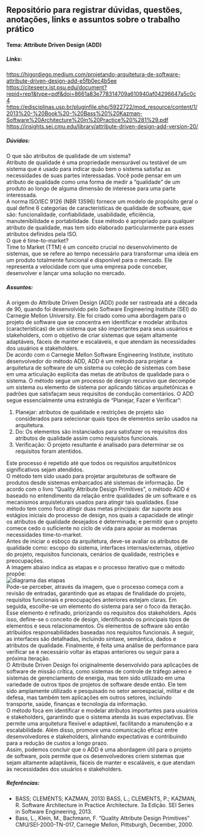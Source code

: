 ## Repositório para registrar dúvidas, questões, anotações, links e assuntos sobre o trabalho prático 

#### Tema: Attribute Driven Design (ADD) 

##### Links:
https://higordiego.medium.com/projetando-arquitetura-de-software-attribute-driven-design-add-e5fb0ec4b5ee \
https://citeseerx.ist.psu.edu/document?repid=rep1&type=pdf&doi=8661a83e778314709a610940af04296647a5c0c4 \
https://edisciplinas.usp.br/pluginfile.php/5922722/mod_resource/content/1/2013%20-%20Book%20-%20Bass%20%20Kazman-Software%20Architecture%20in%20Practice%20%281%29.pdf \
https://insights.sei.cmu.edu/library/attribute-driven-design-add-version-20/ 

##### Dúvidas: 
O que são atributos de qualidade de um sistema?\
Atributo de qualidade é uma propriedade mensurável ou testável de um sistema que é usado para indicar quão bem o sistema satisfaz as necessidades de suas partes interessadas. Você pode pensar em um atributo de qualidade como uma forma de  medir a “qualidade” de um produto ao longo de alguma dimensão de interesse para uma parte interessada.\
A norma ISO/IEC 9126 (NBR 13596) fornece um modelo de propósito geral o qual define 6 categorias de características de qualidade de software, que são: funcionalidade, confiabilidade, usabilidade, eficiência, manutenibilidade e portabilidade. Esse método é apropriado para qualquer atributo de qualidade, mas tem sido elaborado particularmente para esses atributos definidos pela ISO.\
O que é time-to-market?\
Time to Market (TTM) é um conceito crucial no desenvolvimento de sistemas, que se refere ao tempo necessário para transformar uma ideia em um produto totalmente funcional e disponível para o mercado. Ele representa a velocidade com que uma empresa pode conceber, desenvolver e lançar uma solução no mercado.

##### Assuntos: 
A origem do Attribute Driven Design (ADD) pode ser rastreada até a década de 90, quando foi desenvolvido pelo Software Engineering Institute (SEI) do Carnegie Mellon University. Ele foi criado como uma abordagem para o projeto de software que se concentra em identificar e modelar atributos (características) de um sistema que são importantes para seus usuários e stakeholders, com o objetivo de criar sistemas que sejam altamente adaptáveis, fáceis de manter e escaláveis, e que atendam às necessidades dos usuários e stakeholders. \
De acordo com o Carnegie Mellon Software Engineering Institute, instituto desenvolvedor do método ADD, ADD é um método para projetar a arquitetura de software de um sistema ou coleção de sistemas com base em uma articulação explícita das metas de atributos de qualidade para o sistema. O método segue um processo de design recursivo que decompõe um sistema ou elemento de sistema por aplicando táticas arquitetônicas e padrões que satisfaçam seus requisitos de condução comentários. O ADD segue essencialmente uma estratégia de “Planejar, Fazer e Verificar”:
1. Planejar: atributos de qualidade e restrições de projeto são considerados para selecionar quais tipos de elementos serão usados ​​na arquitetura.
2. Do: Os elementos são instanciados para satisfazer os requisitos dos atributos de qualidade assim como requisitos funcionais.
3. Verificação: O projeto resultante é analisado para determinar se os requisitos foram atentidos.


Este processo é repetido até que todos os requisitos arquitetônicos significativos sejam atendidos.\
O método tem sido usado para projetar arquiteturas de software de produtos desde sistemas embarcados até sistemas de informação.
De acordo com o livro “Quality Attribute Design Primitives”, o método ADD é baseado no entendimento da relação entre qualidades de um software e os mecanismos arquisteturais usados para atingir tais qualidades. Esse método tem como foco atingir duas metas principais: dar suporte aos estágios iniciais do processo de design, nos quais a capacidade de atingir os atributos de qualidade desejados é determinada; e permitir que o projeto comece cedo o suficiente no ciclo de vida para apoiar as modernas necessidades time-to-market.\
Antes de iniciar o esboço da arquitetura, deve-se avaliar os atributos de qualidade como: escopo do sistema, interfaces internas/externas, objetivo do projeto, requisitos funcionais, cenários de qualidade, restrições e preocupações.\
A imagem abaixo indica as etapas e o processo iterativo que o método propôe:\
![diagrama das etapas](https://miro.medium.com/v2/resize:fit:720/format:webp/0*N_m9jvFkwpekvAOp.png)
\
Pode-se perceber, através da imagem, que o processo começa com a revisão de entradas, garantindo que as etapas de finalidade do projeto, requisitos funcionais e preocupações anteriores estejam claras. Em seguida, escolhe-se um elemento do sistema para ser o foco da iteração. Esse elemento é refinado, priorizando os requisitos dos stakeholders. Após isso, define-se o conceito de design, identificando os principais tipos de elementos e seus relacionamentos. Os elementos de software são então atribuídos responsabilidades baseadas nos requisitos funcionais. A seguir, as interfaces são detalhadas, incluindo sintaxe, semântica, dados e atributos de qualidade. Finalmente, é feita uma análise de performance para verificar se é necessário voltar às etapas anteriores ou seguir para a próxima iteração.\
O Attribute Driven Design foi originalmente desenvolvido para aplicações de software de missão crítica, como sistemas de controle de tráfego aéreo e sistemas de gerenciamento de energia, mas tem sido utilizado em uma variedade de outros tipos de projetos de software desde então. Ele tem sido amplamente utilizado e pesquisado no setor aeroespacial, militar e de defesa, mas também tem aplicações em outros setores, incluindo transporte, saúde, finanças e tecnologia da informação.\
O método foca em identificar e modelar atributos importantes para usuários e stakeholders, garantindo que o sistema atenda às suas expectativas. Ele permite uma arquitetura flexível e adaptável, facilitando a manutenção e a escalabilidade. Além disso, promove uma comunicação eficaz entre desenvolvedores e stakeholders, alinhando expectativas e contribuindo para a redução de custos a longo prazo.\
Assim, podemos concluir que o ADD é uma abordagem útil para o projeto de software, pois permite que os desenvolvedores criem sistemas que sejam altamente adaptáveis, fáceis de manter e escaláveis, e que atendam às necessidades dos usuários e stakeholders.

##### Referências:
- BASS; CLEMENTS; KAZMAN, 2013) BASS, L.; CLEMENTS, P.; KAZMAN, R. Software Architecture in Practice Architecture. 3a
Edição. SEI Series in Software Engineering, 2013.
- Bass, L., Klein, M., Bachmann, F. “Quality Attribute Design Primitives” CMU/SEI-2000-TN-017, Carnegie Mellon, Pittsburgh, December, 2000.

